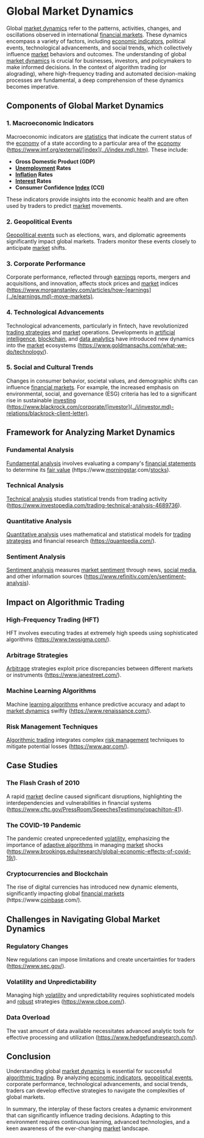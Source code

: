 # Global Market Dynamics

Global [market dynamics](../m/market_dynamics.md) refer to the patterns, activities, changes, and oscillations observed in international [financial markets](../f/financial_market.md). These dynamics encompass a variety of factors, including [economic indicators](../e/economic_indicators.md), political events, technological advancements, and social trends, which collectively influence [market](../m/market.md) behaviors and outcomes. The understanding of global [market dynamics](../m/market_dynamics.md) is crucial for businesses, investors, and policymakers to make informed decisions. In the context of algorithm trading (or alograding), where high-frequency trading and automated decision-making processes are fundamental, a deep comprehension of these dynamics becomes imperative.

## Components of Global Market Dynamics

### 1. Macroeconomic Indicators
Macroeconomic indicators are [statistics](../s/statistics.md) that indicate the current status of the [economy](../e/economy.md) of a state according to a particular area of the [economy](../e/economy.md) (https://www.imf.org/external/[index](../i/index.md).htm). These include:
- **Gross Domestic Product (GDP)**
- **[Unemployment](../u/unemployment.md) Rates**
- **[Inflation](../i/inflation.md) Rates**
- **[Interest](../i/interest.md) Rates**
- **Consumer Confidence [Index](../i/index.md) (CCI)**

These indicators provide insights into the economic health and are often used by traders to predict [market](../m/market.md) movements.

### 2. Geopolitical Events
[Geopolitical events](../g/geopolitical_events.md) such as elections, wars, and diplomatic agreements significantly impact global markets. Traders monitor these events closely to anticipate [market](../m/market.md) shifts.

### 3. Corporate Performance
Corporate performance, reflected through [earnings](../e/earnings.md) reports, mergers and acquisitions, and innovation, affects stock prices and [market](../m/market.md) indices (https://www.morganstanley.com/articles/how-[earnings](../e/earnings.md)-move-markets).

### 4. Technological Advancements
Technological advancements, particularly in fintech, have revolutionized [trading strategies](../t/trading_strategies.md) and [market](../m/market.md) operations. Developments in [artificial intelligence](../a/artificial_intelligence_in_trading.md), [blockchain](../b/blockchain_in_trading.md), and [data analytics](../d/data_analytics.md) have introduced new dynamics into the [market](../m/market.md) ecosystems (https://www.goldmansachs.com/what-we-do/technology/).

### 5. Social and Cultural Trends
Changes in consumer behavior, societal values, and demographic shifts can influence [financial markets](../f/financial_market.md). For example, the increased emphasis on environmental, social, and governance (ESG) criteria has led to a significant rise in sustainable [investing](../i/investing.md) (https://www.blackrock.com/corporate/[investor](../i/investor.md)-relations/blackrock-client-letter).

## Framework for Analyzing Market Dynamics

### Fundamental Analysis
[Fundamental analysis](../f/fundamental_analysis.md) involves evaluating a company's [financial statements](../f/financial_statements.md) to determine its [fair value](../f/fair_value.md) (https://www.[morningstar](../m/morningstar.md).com/[stocks](../s/stock.md)).

### Technical Analysis
[Technical analysis](../t/technical_analysis.md) studies statistical trends from trading activity (https://www.investopedia.com/trading-technical-analysis-4689736).

### Quantitative Analysis
[Quantitative analysis](../q/quantitative_analysis.md) uses mathematical and statistical models for [trading strategies](../t/trading_strategies.md) and financial research (https://quantpedia.com/).

### Sentiment Analysis
[Sentiment analysis](../s/sentiment_analysis.md) measures [market sentiment](../m/market_sentiment.md) through news, [social media](../s/social_media.md), and other information sources (https://www.refinitiv.com/en/sentiment-analysis).

## Impact on Algorithmic Trading

### High-Frequency Trading (HFT)
HFT involves executing trades at extremely high speeds using sophisticated algorithms (https://www.twosigma.com/).

### Arbitrage Strategies
[Arbitrage](../a/arbitrage.md) strategies exploit price discrepancies between different markets or instruments (https://www.janestreet.com/).

### Machine Learning Algorithms
Machine [learning algorithms](../l/learning_algorithms_in_trading.md) enhance predictive accuracy and adapt to [market dynamics](../m/market_dynamics.md) swiftly (https://www.renaissance.com/).

### Risk Management Techniques
[Algorithmic trading](../a/algorithmic_trading.md) integrates complex [risk management](../r/risk_management.md) techniques to mitigate potential losses (https://www.aqr.com/).

## Case Studies

### The Flash Crash of 2010
A rapid [market](../m/market.md) decline caused significant disruptions, highlighting the interdependencies and vulnerabilities in financial systems (https://www.cftc.gov/PressRoom/SpeechesTestimony/opachilton-41).

### The COVID-19 Pandemic
The pandemic created unprecedented [volatility](../v/volatility.md), emphasizing the importance of [adaptive algorithms](../a/adaptive_algorithms.md) in managing [market](../m/market.md) shocks (https://www.brookings.edu/research/global-economic-effects-of-covid-19/).

### Cryptocurrencies and Blockchain
The rise of digital currencies has introduced new dynamic elements, significantly impacting global [financial markets](../f/financial_market.md) (https://www.[coinbase](../c/coinbase.md).com/).

## Challenges in Navigating Global Market Dynamics

### Regulatory Changes
New regulations can impose limitations and create uncertainties for traders (https://www.sec.gov/).

### Volatility and Unpredictability
Managing high [volatility](../v/volatility.md) and unpredictability requires sophisticated models and [robust](../r/robust.md) strategies (https://www.cboe.com/).

### Data Overload
The vast amount of data available necessitates advanced analytic tools for effective processing and utilization (https://www.hedgefundresearch.com/).

## Conclusion

Understanding global [market dynamics](../m/market_dynamics.md) is essential for successful [algorithmic trading](../a/algorithmic_trading.md). By analyzing [economic indicators](../e/economic_indicators.md), [geopolitical events](../g/geopolitical_events.md), corporate performance, technological advancements, and social trends, traders can develop effective strategies to navigate the complexities of global markets.

In summary, the interplay of these factors creates a dynamic environment that can significantly influence trading decisions. Adapting to this environment requires continuous learning, advanced technologies, and a keen awareness of the ever-changing [market](../m/market.md) landscape.